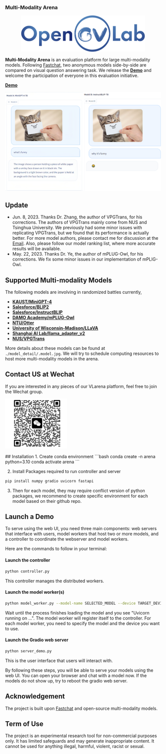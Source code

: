 ### Multi-Modality Arena

  

<p  align="center"><img  src="./CVLAB/style/img/Opengvlab_LOGO.svg"  width="400"></p>

  



<!-- ## Description -->

**Multi-Modality Arena** is an evaluation platform for large multi-modality models. Following [Fastchat](https://chat.lmsys.org/), two anonymous models side-by-side are compared on visual question answering task. We release the  [**Demo**](http://vlarena.opengvlab.com)  and welcome the participation of everyone in this evaluation initiative.

[**Demo**](http://vlarena.opengvlab.com)
 <p  align="center"><img  src="./CVLAB/style/img/demo1.jpg"  width="800"></p>

## Update
- Jun. 8, 2023. Thanks Dr. Zhang, the author of VPGTrans, for his corrections. The authors of VPGTrans mainly come from NUS and Tsinghua University. We previously had some minor issues with replicating VPGTrans, but we found that its performance is actually better. For more model authors, please contact me for discussion at the [Email](shaowenqi@pjlab.org.cn). Also, please follow our model ranking list, where more accurate results will be available.
- May. 22, 2023. Thanks Dr. Ye, the author of mPLUG-Owl, for his corrections. We fix some minor issues in our implementation of mPLIG-Owl.
## Supported Multi-modality Models

The following models are involving in randomized battles currently,

 - [**KAUST/MiniGPT-4**](https://github.com/Vision-CAIR/MiniGPT-4)
 - [**Salesforce/BLIP2**](https://github.com/salesforce/LAVIS/tree/main/projects/blip2)
 - [**Salesforce/InstructBLIP**](https://github.com/salesforce/LAVIS/tree/main/projects/instructblip)
 - [**DAMO Academy/mPLUG-Owl**](https://github.com/X-PLUG/mPLUG-Owl)
 - [**NTU/Otter**](https://github.com/Luodian/otter)
 - [**University of Wisconsin-Madison/LLaVA**](https://github.com/haotian-liu/LLaVA)
 - [**Shanghai AI Lab/llama_adapter_v2**](https://github.com/ZrrSkywalker/LLaMA-Adapter/tree/main/llama_adapter_v2_chat65b)
 - [**NUS/VPGTrans**](https://github.com/VPGTrans/VPGTrans)

More details about these models can be found at ```./model_detail/.model.jpg```. We will try to schedule computing resources to host more multi-modality models in the arena.

## Contact US at Wechat
If you are interested in any pieces of our VLarena platform, feel free to join the Wechat group.
 <p  align="left"><img  src="./CVLAB/style/img/Wechat.jpeg"  width="200"></p>
## Installation
1. Create conda environment
```bash
conda create -n arena python=3.10
conda activate arena
```

2. Install Packages required to run controller and server
```bash
pip install numpy gradio uvicorn fastapi
```

3. Then for each model, they may require conflict version of python packages, we recommend to create specific environment for each model based on their github repo.


## Launch a Demo
 
To serve using the web UI, you need three main components: web servers that interface with users, model workers that host two or more models, and a controller to coordinate the webserver and model workers.

Here are the commands to follow in your terminal:

#### Launch the controller
```bash
python controller.py
```
This controller manages the distributed workers.

#### Launch the model worker(s)
```bash
python model_worker.py --model-name SELECTED_MODEL --device TARGET_DEVICE
```
Wait until the process finishes loading the model and you see "Uvicorn running on ...". The model worker will register itself to the controller. For each model worker, you need to specify the model and the device you want to use.

#### Launch the Gradio web server
```bash
python server_demo.py
```
This is the user interface that users will interact with.

By following these steps, you will be able to serve your models using the web UI. You can open your browser and chat with a model now.
If the models do not show up, try to reboot the gradio web server.


## Acknowledgement
The project is built upon [Fastchat](https://chat.lmsys.org/) and open-source multi-modality models.

## Term of Use
The project is an experimental research tool for non-commercial purposes only. It has limited safeguards and may generate inappropriate content. It cannot be used for anything illegal, harmful, violent, racist or sexual. 
